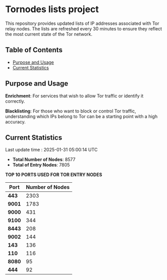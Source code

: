 # Tornodes lists project

This repository provides updated lists of IP addresses associated with Tor relay nodes. The lists are refreshed every 30 minutes to ensure they reflect the most current state of the Tor network.

## Table of Contents

- [Purpose and Usage](#purpose-and-usage)
- [Current Statistics](#current-statistics)


## Purpose and Usage

**Enrichment**: For services that wish to allow Tor traffic or identify it correctly.

**Blacklisting**: For those who want to block or control Tor traffic, understanding which IPs belong to Tor can be a starting point with a high accuracy.

## Current Statistics

Last update time : 2025-01-31 05:00:14 UTC

- **Total Number of Nodes**: 8577
- **Total of Entry Nodes**: 7805

**TOP 10 PORTS USED FOR TOR ENTRY NODES**

| **Port** | **Number of Nodes** |
|------|-----------------|
| **443**   | 2303  |
| **9001**   | 1783  |
| **9000**   | 431  |
| **9100**   | 344  |
| **8443**   | 208  |
| **9002**   | 144  |
| **143**   | 136  |
| **110**   | 116  |
| **8080**   | 95  |
| **444**   | 92  |

